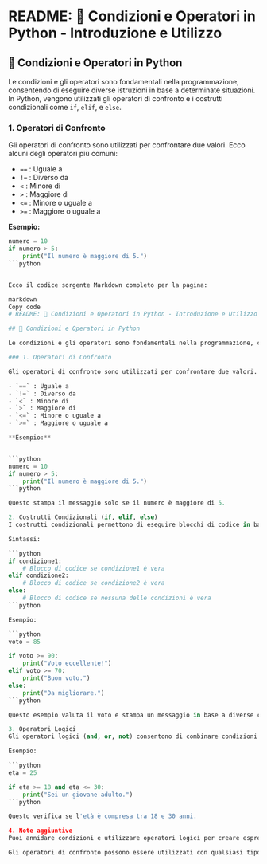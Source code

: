 # README: 🎯 Condizioni e Operatori in Python - Introduzione e Utilizzo

## 🚦 Condizioni e Operatori in Python

Le condizioni e gli operatori sono fondamentali nella programmazione, consentendo di eseguire diverse istruzioni in base a determinate situazioni. In Python, vengono utilizzati gli operatori di confronto e i costrutti condizionali come `if`, `elif`, e `else`.

### 1. Operatori di Confronto

Gli operatori di confronto sono utilizzati per confrontare due valori. Ecco alcuni degli operatori più comuni:

- `==` : Uguale a
- `!=` : Diverso da
- `<` : Minore di
- `>` : Maggiore di
- `<=` : Minore o uguale a
- `>=` : Maggiore o uguale a

**Esempio:**
```python
numero = 10
if numero > 5:
    print("Il numero è maggiore di 5.")
```python


Ecco il codice sorgente Markdown completo per la pagina:

markdown
Copy code
# README: 🎯 Condizioni e Operatori in Python - Introduzione e Utilizzo

## 🚦 Condizioni e Operatori in Python

Le condizioni e gli operatori sono fondamentali nella programmazione, consentendo di eseguire diverse istruzioni in base a determinate situazioni. In Python, vengono utilizzati gli operatori di confronto e i costrutti condizionali come `if`, `elif`, e `else`.

### 1. Operatori di Confronto

Gli operatori di confronto sono utilizzati per confrontare due valori. Ecco alcuni degli operatori più comuni:

- `==` : Uguale a
- `!=` : Diverso da
- `<` : Minore di
- `>` : Maggiore di
- `<=` : Minore o uguale a
- `>=` : Maggiore o uguale a

**Esempio:**


```python
numero = 10
if numero > 5:
    print("Il numero è maggiore di 5.")
```python

Questo stampa il messaggio solo se il numero è maggiore di 5.

2. Costrutti Condizionali (if, elif, else)
I costrutti condizionali permettono di eseguire blocchi di codice in base alle condizioni definite.

Sintassi:

```python
if condizione1:
    # Blocco di codice se condizione1 è vera
elif condizione2:
    # Blocco di codice se condizione2 è vera
else:
    # Blocco di codice se nessuna delle condizioni è vera
```python

Esempio:

```python
voto = 85

if voto >= 90:
    print("Voto eccellente!")
elif voto >= 70:
    print("Buon voto.")
else:
    print("Da migliorare.")
```python

Questo esempio valuta il voto e stampa un messaggio in base a diverse condizioni.

3. Operatori Logici
Gli operatori logici (and, or, not) consentono di combinare condizioni multiple.

Esempio:

```python
eta = 25

if eta >= 18 and eta <= 30:
    print("Sei un giovane adulto.")
```python

Questo verifica se l'età è compresa tra 18 e 30 anni.

4. Note aggiuntive
Puoi annidare condizioni e utilizzare operatori logici per creare espressioni complesse.

Gli operatori di confronto possono essere utilizzati con qualsiasi tipo di dato confrontabile.